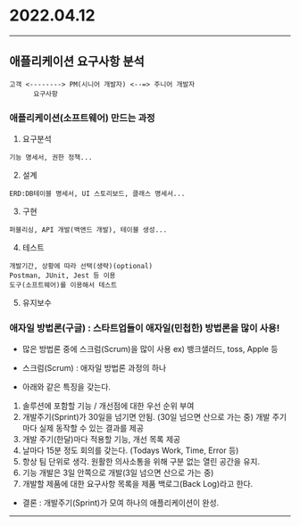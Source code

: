 # 2022.04.12
---
## 애플리케이션 요구사항 분석
```
고객 <--------> PM(시니어 개발자) <--=> 주니어 개발자
      요구사항
```
  
### 애플리케이션(소프트웨어) 만드는 과정
1. 요구분석 
```
기능 명세서, 권한 정책...
```
2. 설계     
```
ERD:DB테이블 명세서, UI 스토리보드, 클래스 명세서...
```
3. 구현     
```
퍼블리싱, API 개발(백앤드 개발), 테이블 생성...
```
4. 테스트   
```
개발기간, 상황에 따라 선택(생략)(optional)
Postman, JUnit, Jest 등 이용
도구(소프트웨어)를 이용해서 테스트
```
5. 유지보수

### 애자일 방법론(구글) : 스타트업들이 애자일(민첩한) 방법론을 많이 사용!
- 많은 방법론 중에 스크럼(Scrum)을 많이 사용 ex) 뱅크샐러드, toss, Apple 등

- 스크럼(Scrum) : 애자일 방법론 과정의 하나
- 아래와 같은 특징을 갖는다.
1. 솔루션에 포함할 기능 / 개선점에 대한 우선 순위 부여
2. 개발주기(Sprint)가 30일을 넘기면 안됨.  (30일 넘으면 산으로 가는 중)    개발 주기마다 실제 동작할 수 있는 결과를 제공
3. 개발 주기(한달)마다 적용할 기능, 개선 목록 제공
4. 날마다 15분 정도 회의를 갖는다. (Todays Work, Time, Error 등)
5. 항상 팀 단위로 생각. 원활한 의사소통을 위해 구분 없는 열린 공간을 유지.
6. 기능 개발은 3일 안쪽으로 개발(3일 넘으면 산으로 가는 중)
7. 개발할 제품에 대한 요구사항 목록을 제품 백로그(Back Log)라고 한다.

- 결론 : 개발주기(Sprint)가 모여 하나의 애플리케이션이 완성.

---

